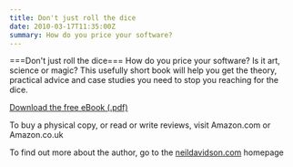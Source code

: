```yaml
---
title: Don't just roll the dice
date: 2010-03-17T11:35:00Z
summary: How do you price your software?
---
```


===Don't just roll the dice===
How do you price your software? Is it art, science or magic? This usefully short book will help you get the theory, practical advice and case studies you need to stop you reaching for the dice.

[Download the free eBook (.pdf)](http://downloads.businessofsoftware.org/dontjustrollthedice.pdf)

To buy a physical copy, or read or write reviews, visit Amazon.com or Amazon.co.uk

To find out more about the author, go to the [neildavidson.com](neildavidson.com) homepage

 